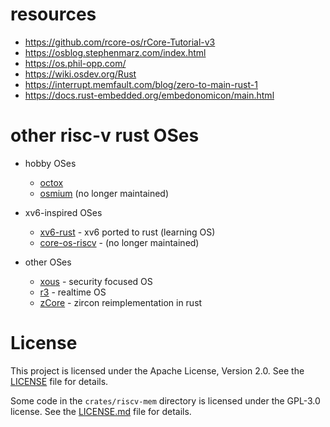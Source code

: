 # resources

- https://github.com/rcore-os/rCore-Tutorial-v3
- https://osblog.stephenmarz.com/index.html
- https://os.phil-opp.com/
- https://wiki.osdev.org/Rust
- https://interrupt.memfault.com/blog/zero-to-main-rust-1
- https://docs.rust-embedded.org/embedonomicon/main.html

# other risc-v rust OSes

- hobby OSes

  - [octox](https://github.com/o8vm/octox/tree/main)
  - [osmium](https://github.com/moratorium08/osmium) (no longer maintained)

- xv6-inspired OSes

  - [xv6-rust](https://github.com/Ko-oK-OS/xv6-rust) - xv6 ported to rust (learning OS)
  - [core-os-riscv](https://github.com/skyzh/core-os-riscv) - (no longer maintained)

- other OSes

  - [xous](https://github.com/betrusted-io/xous-core) - security focused OS
  - [r3](https://github.com/r3-os/r3) - realtime OS
  - [zCore](https://github.com/rcore-os/zCore) - zircon reimplementation in rust

# License

This project is licensed under the Apache License, Version 2.0. See the [LICENSE](LICENSE) file for details.

Some code in the `crates/riscv-mem` directory is licensed under the GPL-3.0 license. See the [LICENSE.md](crates/riscv-mem/LICENSE.md) file for details.
